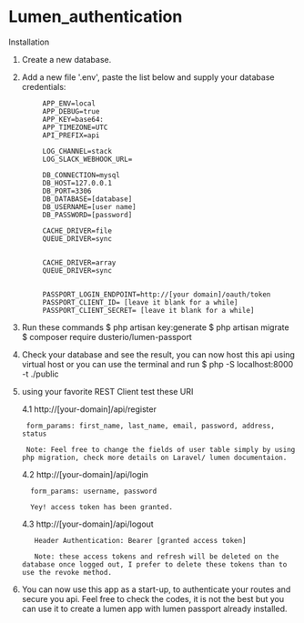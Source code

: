 # Lumen_authentication

Installation

1. Create a new database.
2. Add a new file '.env', paste the list below and supply your database credentials:

            APP_ENV=local
            APP_DEBUG=true
            APP_KEY=base64:
            APP_TIMEZONE=UTC
            API_PREFIX=api

            LOG_CHANNEL=stack
            LOG_SLACK_WEBHOOK_URL=

            DB_CONNECTION=mysql
            DB_HOST=127.0.0.1
            DB_PORT=3306
            DB_DATABASE=[database]
            DB_USERNAME=[user name]
            DB_PASSWORD=[password]

            CACHE_DRIVER=file
            QUEUE_DRIVER=sync


            CACHE_DRIVER=array
            QUEUE_DRIVER=sync


            PASSPORT_LOGIN_ENDPOINT=http://[your domain]/oauth/token
            PASSPORT_CLIENT_ID= [leave it blank for a while]
            PASSPORT_CLIENT_SECRET= [leave it blank for a while]


2. Run these commands
        $ php artisan key:generate
        $ php artisan migrate
        $ composer require dusterio/lumen-passport

3. Check your database and see the result, 
   you can now host this api using virtual host or you can use the terminal and run $ php -S localhost:8000 -t ./public 

4. using your favorite REST Client test these URI

    4.1 http://[your-domain]/api/register
        
        form_params: first_name, last_name, email, password, address, status
        
        Note: Feel free to change the fields of user table simply by using php migration, check more details on Laravel/ lumen documentaion.
    
    4.2  http://[your-domain]/api/login
    
         form_params: username, password
         
         Yey! access token has been granted.
         
       
    4.3   http://[your-domain]/api/logout
    
          Header Authentication: Bearer [granted access token]
    
          Note: these access tokens and refresh will be deleted on the database once logged out, I prefer to delete these tokens than to use the revoke method.
        
 5. You can now use this app as a start-up, to authenticate your routes and secure you api. Feel free to check the codes, it is not          the best but you can use it to create a lumen app with lumen passport already installed.
    

        
